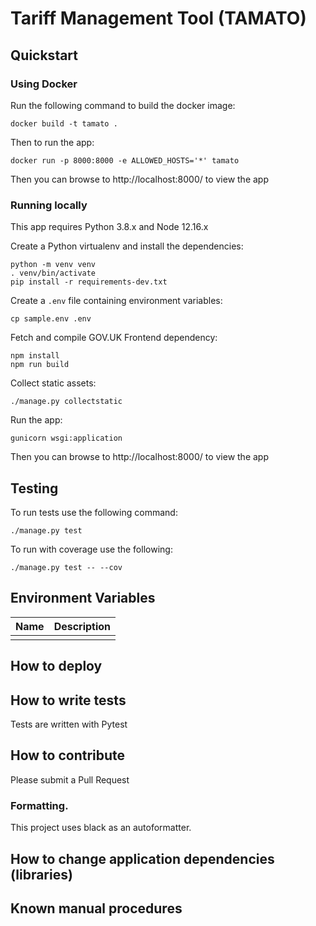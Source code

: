 # Tariff Management Tool (TAMATO)

## Quickstart

### Using Docker

Run the following command to build the docker image:

    docker build -t tamato .

Then to run the app:

    docker run -p 8000:8000 -e ALLOWED_HOSTS='*' tamato

Then you can browse to http://localhost:8000/ to view the app

### Running locally

This app requires Python 3.8.x and Node 12.16.x

Create a Python virtualenv and install the dependencies:

    python -m venv venv
    . venv/bin/activate
    pip install -r requirements-dev.txt

Create a `.env` file containing environment variables:

    cp sample.env .env

Fetch and compile GOV.UK Frontend dependency:

    npm install
    npm run build

Collect static assets:

    ./manage.py collectstatic

Run the app:

    gunicorn wsgi:application

Then you can browse to http://localhost:8000/ to view the app

## Testing

To run tests use the following command:

    ./manage.py test

To run with coverage use the following:

    ./manage.py test -- --cov

## Environment Variables

| Name | Description |
| ---- | ----------- |
|      |             |

## How to deploy

## How to write tests

Tests are written with Pytest

## How to contribute

Please submit a Pull Request

### Formatting.

This project uses black as an autoformatter.

## How to change application dependencies (libraries)

## Known manual procedures
